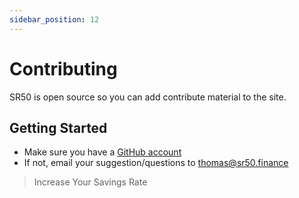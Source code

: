 ```yaml
---
sidebar_position: 12
---
```


# Contributing

SR50 is open source so you can add contribute material to the site.

## Getting Started

- Make sure you have a [GitHub account](https://github.com/signup/free)
- If not, email your suggestion/questions to <thomas@sr50.finance> 

>Increase Your Savings Rate